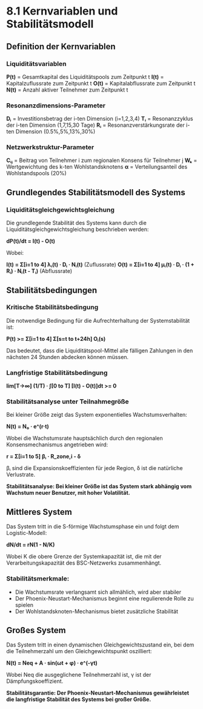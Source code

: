 # 8.1 Kernvariablen und Stabilitätsmodell

## Definition der Kernvariablen

### Liquiditätsvariablen
**P(t)** = Gesamtkapital des Liquiditätspools zum Zeitpunkt t
**I(t)** = Kapitalzuflussrate zum Zeitpunkt t
**O(t)** = Kapitalabflussrate zum Zeitpunkt t
**N(t)** = Anzahl aktiver Teilnehmer zum Zeitpunkt t

### Resonanzdimensions-Parameter
**Dᵢ** = Investitionsbetrag der i-ten Dimension (i=1,2,3,4)
**Tᵢ** = Resonanzzyklus der i-ten Dimension (1,7,15,30 Tage)
**Rᵢ** = Resonanzverstärkungsrate der i-ten Dimension (0.5%,5%,13%,30%)

### Netzwerkstruktur-Parameter
**Cᵢⱼ** = Beitrag von Teilnehmer i zum regionalen Konsens für Teilnehmer j
**Wₖ** = Wertgewichtung des k-ten Wohlstandsknotens
**α** = Verteilungsanteil des Wohlstandspools (20%)

## Grundlegendes Stabilitätsmodell des Systems

### Liquiditätsgleichgewichtsgleichung

Die grundlegende Stabilität des Systems kann durch die Liquiditätsgleichgewichtsgleichung beschrieben werden:

**dP(t)/dt = I(t) - O(t)**

Wobei:

**I(t) = Σ[i=1 to 4] λᵢ(t) · Dᵢ · Nᵢ(t)** (Zuflussrate)
**O(t) = Σ[i=1 to 4] μᵢ(t) · Dᵢ · (1 + Rᵢ) · Nᵢ(t - Tᵢ)** (Abflussrate)

## Stabilitätsbedingungen

### Kritische Stabilitätsbedingung
Die notwendige Bedingung für die Aufrechterhaltung der Systemstabilität ist:

**P(t) >= Σ[i=1 to 4] Σ[s=t to t+24h] Oᵢ(s)**

Das bedeutet, dass die Liquiditätspool-Mittel alle fälligen Zahlungen in den nächsten 24 Stunden abdecken können müssen.

### Langfristige Stabilitätsbedingung

**lim[T->∞] (1/T) · ∫[0 to T] [I(t) - O(t)]dt >= 0**

### Stabilitätsanalyse unter Teilnahmegröße

Bei kleiner Größe zeigt das System exponentielles Wachstumsverhalten:

**N(t) = N₀ · e^(r·t)**

Wobei die Wachstumsrate hauptsächlich durch den regionalen Konsensmechanismus angetrieben wird:

**r = Σ[i=1 to 5] βᵢ · R_zone,i - δ**

βᵢ sind die Expansionskoeffizienten für jede Region, δ ist die natürliche Verlustrate.

**Stabilitätsanalyse: Bei kleiner Größe ist das System stark abhängig vom Wachstum neuer Benutzer, mit hoher Volatilität.**

## Mittleres System

Das System tritt in die S-förmige Wachstumsphase ein und folgt dem Logistic-Modell:

**dN/dt = rN(1 - N/K)**

Wobei K die obere Grenze der Systemkapazität ist, die mit der Verarbeitungskapazität des BSC-Netzwerks zusammenhängt.

### Stabilitätsmerkmale:
- Die Wachstumsrate verlangsamt sich allmählich, wird aber stabiler
- Der Phoenix-Neustart-Mechanismus beginnt eine regulierende Rolle zu spielen
- Der Wohlstandsknoten-Mechanismus bietet zusätzliche Stabilität

## Großes System

Das System tritt in einen dynamischen Gleichgewichtszustand ein, bei dem die Teilnehmerzahl um den Gleichgewichtspunkt oszilliert:

**N(t) = Neq + A · sin(ωt + φ) · e^(-γt)**

Wobei Neq die ausgeglichene Teilnehmerzahl ist, γ ist der Dämpfungskoeffizient.

**Stabilitätsgarantie: Der Phoenix-Neustart-Mechanismus gewährleistet die langfristige Stabilität des Systems bei großer Größe.**